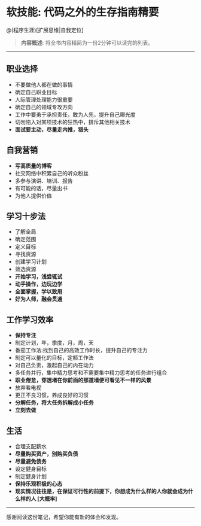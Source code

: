 # 软技能: 代码之外的生存指南精要
@(程序生涯)[扩展思维|自我定位]

> **内容概述:** 将全书内容精简为一份2分钟可以读完的列表。

-------------------

## 职业选择
- 不要做他人都在做的事情
- 确定自己职业目标
- 人际管理处理能力很重要
- 确定自己的领域专攻方向
- 工作中要勇于承担责任，敢为人先，提升自己曝光度
- 切勿陷入对某项技术的狂热中，排斥其他相关技术
- **面试要主动，尽量走内推，猎头**

## 自我营销
- **写高质量的博客**
- 社交网络中积累自己的听众粉丝
- 多参与演讲、培训、报告
- 有可能的话，尽量出书
- 为他人提供价值

## 学习十步法
-  了解全局
-  确定范围
-  定义目标
-  寻找资源
-  创建学习计划
-  筛选资源
-  **开始学习，浅尝辄试**
-  **动手操作，边玩边学**
-  **全面掌握，学以致用**
-  **好为人师，融会贯通**

## 工作学习效率
-  **保持专注**
-  制定计划，年，季度，月，周，天
-  番茄工作法:找到自己的高效工作时长，提升自己的专注力
-  制定可以量化的目标，定额工作法
-  对自己负责，激起自己的内在动力
-  多任务并行，集中精力思考和不需要集中精力思考的任务进行组合
-  **职业倦怠，穿透堵在你前面的那道墙便可看见不一样的风景**
-  放弃看电视
-  更正不良习惯，养成良好的习惯
-  **分解任务，将大任务拆解成小任务**
-  **立刻去做**

## 生活
- 合理支配薪水
- **尽量购买资产，别购买负债**
-  **尽量避免债务**
- 设定健身目标
- 制定健身计划
- **保持乐观积极的心态**
- **现实情况往往是，在保证可行性的前提下，你想成为什么样的人你就会成为什么样的人 [大概率]**


---------
感谢阅读这份笔记，希望你能有新的体会和发现。


